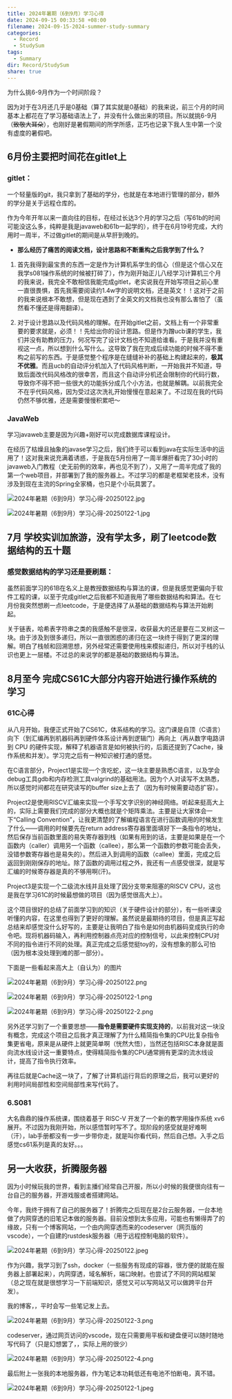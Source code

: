 ```yaml
---
title: 2024年暑期（6到9月）学习心得
date: 2024-09-15 00:33:58 +08:00
filename: 2024-09-15-2024-summer-study-summary
categories:
  - Record
  - StudySum
tags:
  - Summary
dir: Record/StudySum
share: true
---
```

为什么挑6-9月作为一个时间阶段？

因为对于在3月还几乎是0基础（算了其实就是0基础）的我来说，前三个月的时间基本上都花在了学习基础语法上了，并没有什么做出来的项目。所以就挑6-9月（~~致敬大耳朵~~），也刚好是暑假期间的所学所感，正巧也记录下我人生中第一个没有虚度的暑假吧。
## 6月份主要把时间花在gitlet上

### **gitlet**：

一个轻量版的git，我只拿到了基础的学分，也就是在本地进行管理的部分，额外的学分是关于远程仓库的。

作为今年开年以来一直向往的目标，在经过长达3个月的学习之后（写61b的时间可能没这么多，纯粹是我是javaweb和61b一起学的），终于在6月19号完成，大约用时一周半，不过做gitlet的期间是从早肝到晚的。

- **那么经历了痛苦的阅读文档，设计思路和不断重构之后我学到了什么？**

1. 首先我得到最宝贵的东西一定是作为计算机系学生的信心（但是这个信心又在我学s081操作系统的时候被打碎了），作为刚开始正儿八经学习计算机三个月的我来说，我完全不敢相信我能完成gitlet，老实说我在开始写项目之前心里一直很畏惧，首先我需要阅读约1.4w字的说明文档，还是英文！！这对于之前的我来说根本不敢想，但是现在遇到了全英文的文档我也没有那么害怕了（虽然看不懂还是得用翻译）。

2. 对于设计思路以及代码风格的理解。在开始gitlet之前，文档上有一个非常重要的要求就是，必须！！先给出你的设计思路。但是作为蹭ucb课的学生，我们并没有助教的压力，何况写完了设计文档也不知道给谁看。于是我并没有重视这一点，所以想到什么写什么。这导致了我在完成后续功能的时候不得不重构之前写的东西。于是感觉整个程序是在缝缝补补的基础上构建起来的，**极其不优雅**。而且ucb的自动评分机加入了代码风格判断，一开始我并不知道，导致后面改代码风格改的很幸苦，而且这个自动评分机还会限制你的代码行数，导致你不得不把一些很大的功能拆分成几个小方法，也就是解耦。以前我完全不在乎代码风格，因为受过这次洗礼开始慢慢在意起来了。不过现在我的代码仍然不够优雅，还是需要慢慢积累吧～

### **JavaWeb**

学习javaweb主要是因为兴趣+刚好可以完成数据库课程设计。

在经历了枯燥且抽象的javase学习之后，我们终于可以看到java在实际生活中的运用了！这对我来说充满着诱惑，于是我在5月份用了一周半爆肝看完了30小时的javaweb入门教程（史无前例的效率，再也见不到了），又用了一周半完成了我的第一个web项目，并部署到了我的服务器上。不过学习的都是老框架老技术，没有涉及到现在主流的Spring全家桶，也只是个小玩具罢了。

![2024年暑期（6到9月）学习心得-20250122.jpg](../../../assets/images/2024%E5%B9%B4%E6%9A%91%E6%9C%9F%EF%BC%886%E5%88%B09%E6%9C%88%EF%BC%89%E5%AD%A6%E4%B9%A0%E5%BF%83%E5%BE%97-20250122.jpg)

![2024年暑期（6到9月）学习心得-20250122-1.jpg](../../../assets/images/2024%E5%B9%B4%E6%9A%91%E6%9C%9F%EF%BC%886%E5%88%B09%E6%9C%88%EF%BC%89%E5%AD%A6%E4%B9%A0%E5%BF%83%E5%BE%97-20250122-1.jpg)

## 7月 学校实训加旅游，没有学太多，刷了leetcode数据结构的五十题

### **感觉数据结构的学习还是要刷题**：

虽然前面学习的61B在名义上是教授数据结构与算法的课，但是我感觉更偏向于软件工程的课，以至于完成gitlet之后我都不知道我用了哪些数据结构和算法。在七月份我突然想刷一点leetcode，于是便选择了从基础的数据结构与算法开始刷起。

关于链表，哈希表字符串之类的我感触不是很深，收获最大的还是要在二叉树这一块。由于涉及到很多递归，所以一直很困惑的递归在这一块终于得到了更深的理解。明白了栈帧和回溯思想，另外经常还需要使用栈来模拟递归，所以对于栈的认识也更上一层楼。不过总的来说学的都是基础的数据结构与算法。

## 8月至今 完成CS61C大部分内容开始进行操作系统的学习

### 61C心得

从八月开始，我便正式开始了CS61C，体系结构的学习。这门课是自顶（C语言）向下（到汇编再到机器码再到硬件体系设计再到逻辑门）再向上（再从数字电路讲到 CPU 的硬件实现，解释了机器语言是如何被执行的，后面还提到了Cache，操作系统和并发）。学习完之后有一种知识被打通的感觉。

在C语言部分，Project1是实现一个贪吃蛇，这一块主要是熟悉C语言，以及学会debug工具gdb和内存检测工具valgrind的基础用法。因为个人对读写不太熟悉，所以感觉时间都花在研究读写的buffer size上去了（因为有时候需要动态扩容）。

Project2是使用RISCV汇编来实现一个手写文字识别的神经网络。听起来挺高大上的，实际上需要我们完成的部分大概也就是个矩阵乘法。主要是让大家体会一下“Calling Convention”，让我更清楚的了解编程语言在进行函数调用的时候发生了什么——调用的时候要先在return address寄存器里面填好下一条指令的地址，然后保存当前函数里面的易失寄存器到栈（如果有用到的话，主要是如果是在一个函数内（caller）调用另一个函数（callee），那么第一个函数的参数可能会丢失，没错参数寄存器也是易失的）。然后进入到调用的函数（callee）里面，完成之后返回到刚刚保存的地址。除了函数的调用过程之外，我还有一点感受很深，就是写汇编的时候寄存器是真的不够用啊(汗)。

Project3是实现一个二级流水线并且处理了因分支带来阻塞的RISCV CPU，这也是我在学习61C的时候最想做的项目（因为感觉很高大上）。

这个项目很好的总结了前面学习到的知识（关于硬件设计的部分），有一些听课没听懂的内容，在这里也得到了更好的理解。虽然说是最期待的项目，但是真正写起总结来却感觉没什么好写的，主要是让我明白了指令是如何由机器码变成执行的命令吧。现将机器码输入，再利用控制器点亮对应的控制信号，以此来控制CPU对不同的指令进行不同的处理。真正完成之后感觉挺toy的，没有想象的那么可怕（因为根本没处理到难的那一部分）。

下面是一些看起来高大上（自认为）的图片

![2024年暑期（6到9月）学习心得-20250122.png](../../../assets/images/2024%E5%B9%B4%E6%9A%91%E6%9C%9F%EF%BC%886%E5%88%B09%E6%9C%88%EF%BC%89%E5%AD%A6%E4%B9%A0%E5%BF%83%E5%BE%97-20250122.png)

![2024年暑期（6到9月）学习心得-20250122-1.png](../../../assets/images/2024%E5%B9%B4%E6%9A%91%E6%9C%9F%EF%BC%886%E5%88%B09%E6%9C%88%EF%BC%89%E5%AD%A6%E4%B9%A0%E5%BF%83%E5%BE%97-20250122-1.png)

![2024年暑期（6到9月）学习心得-20250122-2.png](../../../assets/images/2024%E5%B9%B4%E6%9A%91%E6%9C%9F%EF%BC%886%E5%88%B09%E6%9C%88%EF%BC%89%E5%AD%A6%E4%B9%A0%E5%BF%83%E5%BE%97-20250122-2.png)

另外还学习到了一个重要思想——**指令是需要硬件实现支持的**，以前我对这一块没有概念，完成这个项目之后我才真正理解了为什么精简指令集的CPU比复杂指令集更省电，原来是从硬件上就更简单啊（恍然大悟），当然还包括RISC本身就是面向流水线设计这一重要特点，使得精简指令集的CPU通常拥有更深的流水线设计，提高了指令执行效率。

再往后就是Cache这一块了，了解了计算机运行背后的原理之后，我可以更好的利用时间局部性和空间局部性来写代码了。

### 6.S081

大名鼎鼎的操作系统课，围绕着基于 RISC-V 开发了一个新的教学用操作系统 xv6展开。不过因为我刚开始，所以感悟暂时写不了。现阶段的感受就是好难啊（汗），lab手册都没有一步一步带你走，就是叫你看代码，然后自己想。入手之后感觉cs61系列是真的友好。。。

## 另一大收获，折腾服务器

因为小时候玩我的世界，看到主播们经常自己开服，所以小时候的我便很向往有一台自己的服务器，开游戏服或者搭建网站。

今年，我终于拥有了自己的服务器了！折腾完之后现在是2台云服务器，一台本地做了内网穿透的旧笔记本做的服务器。目前没想到太多应用，可能也有懒得弄了的缘故，只有一个博客网站，一个由内网穿透而来的codeserver（网页版的vscode），一个自建的rustdesk服务器（用于远程控制电脑的软件）。

![2024年暑期（6到9月）学习心得-20250122.jpeg](../../../assets/images/2024%E5%B9%B4%E6%9A%91%E6%9C%9F%EF%BC%886%E5%88%B09%E6%9C%88%EF%BC%89%E5%AD%A6%E4%B9%A0%E5%BF%83%E5%BE%97-20250122.jpeg)

作为兴趣，我学习到了ssh，docker（一些服务有现成的容器，很方便的就能在服务器上部署起来），内网穿透，域名解析，端口映射。也尝试了不同的网站框架（总之现在就是很想学习一下前端知识，感觉又可以写网站又可以做跨平台开发）。

我的博客，，平时会写一些笔记发上去。

![2024年暑期（6到9月）学习心得-20250122-3.png](../../../assets/images/2024%E5%B9%B4%E6%9A%91%E6%9C%9F%EF%BC%886%E5%88%B09%E6%9C%88%EF%BC%89%E5%AD%A6%E4%B9%A0%E5%BF%83%E5%BE%97-20250122-3.png)

codeserver，通过网页访问的vscode，现在只需要用平板和键盘便可以随时随地写代码了（只是幻想罢了，，实际上用的很少）

![2024年暑期（6到9月）学习心得-20250122-4.png](../../../assets/images/2024%E5%B9%B4%E6%9A%91%E6%9C%9F%EF%BC%886%E5%88%B09%E6%9C%88%EF%BC%89%E5%AD%A6%E4%B9%A0%E5%BF%83%E5%BE%97-20250122-4.png)

最后附上一张我的本地服务器，作为笔记本功耗低还有电池不怕断电，真不错。

![2024年暑期（6到9月）学习心得-20250122-1.jpeg](../../../assets/images/2024%E5%B9%B4%E6%9A%91%E6%9C%9F%EF%BC%886%E5%88%B09%E6%9C%88%EF%BC%89%E5%AD%A6%E4%B9%A0%E5%BF%83%E5%BE%97-20250122-1.jpeg)